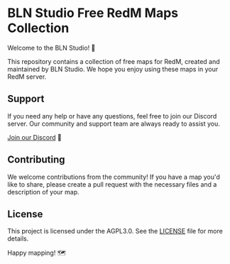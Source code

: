 # BLN Studio Free RedM Maps Collection

Welcome to the BLN Studio! 🎉

This repository contains a collection of free maps for RedM, created and maintained by BLN Studio. We hope you enjoy using these maps in your RedM server.

## Support

If you need any help or have any questions, feel free to join our Discord server. Our community and support team are always ready to assist you.

[Join our Discord](https://discord.com/invite/MEZRYQVpnt) 💬

## Contributing

We welcome contributions from the community! If you have a map you'd like to share, please create a pull request with the necessary files and a description of your map.

## License

This project is licensed under the AGPL3.0. See the [LICENSE](LICENSE) file for more details.

Happy mapping! 🗺️
